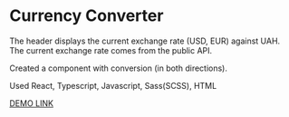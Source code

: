 # Currency Converter

The header displays the current exchange rate (USD, EUR) against UAH.
The current exchange rate comes from the public API.

Created a component with conversion (in both directions).

Used React, Typescript, Javascript, Sass(SCSS), HTML

[DEMO LINK]()
